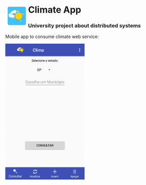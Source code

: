 <h1> <img src =https://raw.githubusercontent.com/mateus-os/climate_app/master/app/src/main/res/mipmap-hdpi/app_icon.png style="float:left;"> Climate App

### University project about distributed systems


Mobile app to consume climate web service:

<a href="https://github.com/mateus-os/climate_app/tree/master/preview">
<img src ="https://raw.githubusercontent.com/mateus-os/climate_app/master/preview/Tela%20Inicial.png" width="250">
</a>
